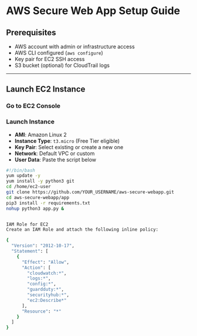# AWS Secure Web App Setup Guide

## Prerequisites

- AWS account with admin or infrastructure access  
- AWS CLI configured (`aws configure`)  
- Key pair for EC2 SSH access  
- S3 bucket (optional) for CloudTrail logs  

---

## Launch EC2 Instance

### Go to EC2 Console

### Launch Instance

- **AMI**: Amazon Linux 2  
- **Instance Type**: `t3.micro` (Free Tier eligible)  
- **Key Pair**: Select existing or create a new one  
- **Network**: Default VPC or custom  
- **User Data**: Paste the script below  

```bash
#!/bin/bash
yum update -y
yum install -y python3 git
cd /home/ec2-user
git clone https://github.com/YOUR_USERNAME/aws-secure-webapp.git
cd aws-secure-webapp/app
pip3 install -r requirements.txt
nohup python3 app.py &


IAM Role for EC2
Create an IAM Role and attach the following inline policy:

{
  "Version": "2012-10-17",
  "Statement": [
    {
      "Effect": "Allow",
      "Action": [
        "cloudwatch:*",
        "logs:*",
        "config:*",
        "guardduty:*",
        "securityhub:*",
        "ec2:Describe*"
      ],
      "Resource": "*"
    }
  ]
}
